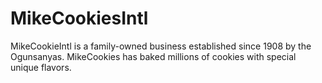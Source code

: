# MikeCookiesIntl
MikeCookieIntl is a family-owned business established since 1908 by the Ogunsanyas. MikeCookies has baked millions of cookies with special unique flavors.
